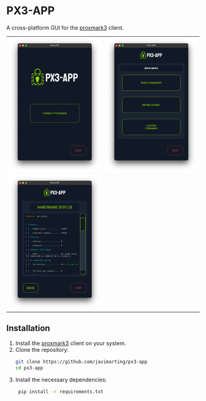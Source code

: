 # PX3-APP

A cross-platform GUI for the [proxmark3](https://github.com/RfidResearchGroup/proxmark3) client.

|  |                                               |
| --- |-----------------------------------------------|
 | ![px3-app connection page](img/px3-app-connection.png) | ![px3-app main menu](img/px3-app-mainwindow.png) |
| ![px3-app example](img/px3-app-example.png) |  |

## Installation

1. Install the [proxmark3](https://github.com/RfidResearchGroup/proxmark3) client on your system.
2. Clone the repository:
   ```bash
   git clone https://github.com/javimarting/px3-app
   cd px3-app
   ```
3. Install the necessary dependencies:
   ```bash
    pip install -r requirements.txt
    ```
    